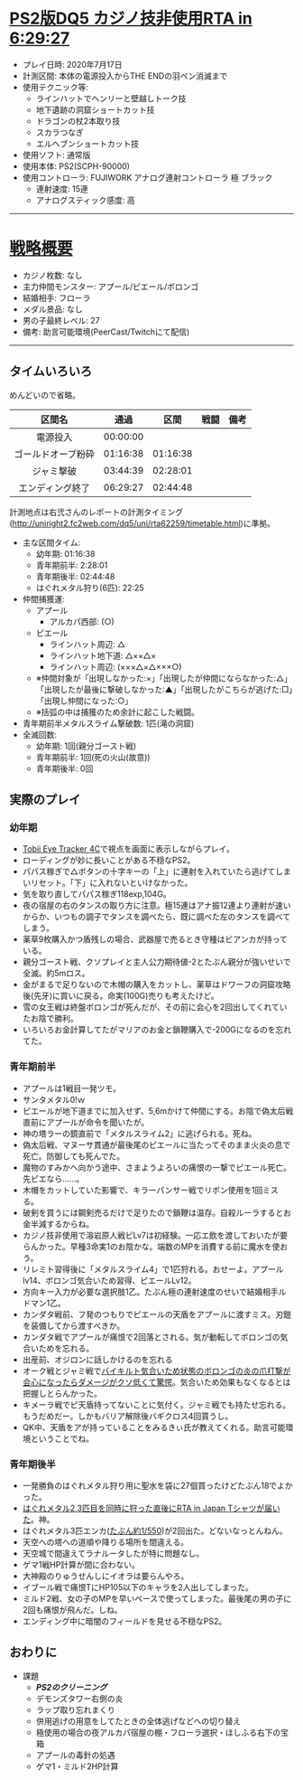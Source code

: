# [PS2版DQ5 カジノ技非使用RTA in 6:29:27](https://www.twitch.tv/videos/682449671)

- プレイ日時: 2020年7月17日
- 計測区間: 本体の電源投入からTHE ENDの羽ペン消滅まで
- 使用テクニック等:
  - ラインハットでヘンリーと壁越しトーク技
  - 地下遺跡の洞窟ショートカット技
  - ドラゴンの杖2本取り技
  - スカラつなぎ
  - エルヘブンショートカット技
- 使用ソフト: 通常版
- 使用本体: PS2(SCPH-90000)
- 使用コントローラ: FUJIWORK アナログ連射コントローラ 極 ブラック
  - 連射速度: 15連
  - アナログスティック感度: 高
----

# [戦略概要](https://github.com/pingval/Speedrun/blob/master/DQ5/nico-10th-psswdq-relay-strategy.md)

- カジノ枚数: なし
- 主力仲間モンスター: アプール/ピエール/ボロンゴ
- 結婚相手: フローラ
- メダル景品: なし
- 男の子最終レベル: 27
- 備考: 助言可能環境(PeerCast/Twitchにて配信)

----

## タイムいろいろ

めんどいので省略。

|区間名|通過|区間|戦闘|備考|
|:---:|:---:|:---:|:---:|:---:|
|電源投入|00:00:00|||
|ゴールドオーブ粉砕|01:16:38|01:16:38||
|ジャミ撃破|03:44:39|02:28:01||
|エンディング終了|06:29:27|02:44:48|||

計測地点は右弐さんのレポートの計測タイミング(http://uniright2.fc2web.com/dq5/uni/rta62259/timetable.html)に準拠。

- 主な区間タイム:
  - 幼年期: 01:16:38
  - 青年期前半: 2:28:01
  - 青年期後半: 02:44:48
  - はぐれメタル狩り(6匹): 22:25
- 仲間捕獲運:
  - アプール
    - アルカパ西部: (○)
  - ピエール
    - ラインハット周辺: △
    - ラインハット地下道: △××△×
    - ラインハット周辺: (×××△×△×××○)
  - ※仲間対象が「出現しなかった:×」「出現したが仲間にならなかった:△」「出現したが最後に撃破しなかった:▲」「出現したがこちらが逃げた:□」「出現し仲間になった:○」
  - ※括弧の中は捕獲のため余計に起こした戦闘。
- 青年期前半メタルスライム撃破数: 1匹(滝の洞窟)
- 全滅回数:
  - 幼年期: 1回(親分ゴースト戦)
  - 青年期前半: 1回(死の火山(故意))
  - 青年期後半: 0回	

## 実際のプレイ

### 幼年期

- [Tobii Eye Tracker 4C](https://www.tobiipro.com/ja/landing-pages/tobii_Eye_Tracker_4C/)で視点を画面に表示しながらプレイ。
- ローディングが妙に長いことがある不穏なPS2。
- パパス稼ぎで△ボタンの十字キーの「上」に連射を入れていたら逃げてしまいリセット。「下」に入れないといけなかった。
- 気を取り直してパパス稼ぎ118exp,104G。
- 夜の宿屋の右のタンスの取り方に注意。極15連はアナ振12連より連射が速いからか、いつもの調子でタンスを調べたら、既に調べた左のタンスを調べてしまう。
- 薬草9枚購入かつ盾残しの場合、武器屋で売るとき守種はビアンカが持っている。
- 親分ゴースト戦、クソプレイと主人公力期待値-2とたぶん親分が強いせいで全滅。約5mロス。
- 金がまるで足りないので木帽の購入をカットし、薬草はドワーフの洞窟攻略後(先牙)に買いに戻る。命実(100G)売りも考えたけど。
- 雪の女王戦は終盤ボロンゴが死んだが、その前に会心を2回出してくれていたお陰で勝利。
- いろいろお金計算してたがマリアのお金と鎖鞭購入で-200Gになるのを忘れてた。

### 青年期前半

- アプールは1戦目一発ツモ。
- サンタメタル0!ｗ
- ピエールが地下道までに加入せず、5,6mかけて仲間にする。お陰で偽太后戦直前にアプールが命令を聞いたが。
- 神の塔ラーの鏡直前で「メタルスライム2」に逃げられる。死ね。
- 偽太后戦、マヌーサ貫通が最後尾のピエールに当たってそのまま火炎の息で死亡。防御しても死んでた。
- 魔物のすみかへ向かう途中、さまようよろいの痛恨の一撃でピエール死亡。先ピエなら……。
- 木帽をカットしていた影響で、キラーパンサー戦でリボン使用を1回ミスる。
- 破剣を買うには鋼剣売るだけで足りたので鎖鞭は温存。自殺ルーラするとお金半減するからね。
- カジノ技非使用で溶岩原人戦ピLv7は初経験。一応エ飲を渡しておいたが要らんかった。早種3命実1のお陰かな。端数のMPを消費する前に魔水を使おう。
- リレミト習得後に「メタルスライム4」で1匹狩れる。おせーよ。アプールlv14、ボロンゴ気合いため習得、ピエールLv12。
- 方向キー入力が必要な選択肢1乙。たぶん極の連射速度のせいで結婚相手ルドマン1乙。
- カンダタ戦前、フ発のつもりでピエールの天盾をアプールに渡すミス。刃鎧を装備してから渡すべきか。
- カンダタ戦でアプールが痛恨で2回落とされる。気が動転してボロンゴの気合いためを忘れる。
- 出産前、オジロンに話しかけるのを忘れる
- オーク戦とジャミ戦で[バイキルト気合いため状態のボロンゴの炎の爪打撃が会心になったらダメージがクソ低くて驚愕](https://clips.twitch.tv/DignifiedVictoriousIguanaAMPEnergyCherry)。気合いため効果もなくなるとは把握しとらんかった。
- キメーラ戦でピ天盾持ってないことに気付く。ジャミ戦でも持たせ忘れる。もうだめだー。しかもバリア解除後バギクロス4回貰うし。
- QK中、天盾をアが持っていることをみるきぃ氏が教えてくれる。助言可能環境ということでね。

### 青年期後半

- 一発勝負のはぐれメタル狩り用に聖水を袋に27個買ったけどたぶん18でよかった。
- [はぐれメタル2,3匹目を同時に狩った直後にRTA in Japan Tシャツが届いた](https://clips.twitch.tv/ShakingTastyReindeerCorgiDerp)。神。
- はぐれメタル3匹エンカ([たぶん約1/550](https://twitter.com/pingval/status/1276517542496833540/photo/1))が2回出た。どないなっとんねん。
- 天空への塔への道順や降りる場所を間違える。
- 天空城で間違えてラナルータしたが特に問題なし。
- ゲマ1戦HP計算が間に合わない。
- 大神殿のりゅうせんしにイオラは要らんやろ。
- イブール戦で痛恨TにHP105以下のキャラを2人出してしまった。
- ミルド2戦、女の子のMPを早いペースで使ってしまった。最後尾の男の子に2回も痛恨が飛んだ。しね。
- エンディング中に暗闇のフィールドを見せる不穏なPS2。

## おわりに

- 課題
  - ***PS2のクリーニング***
  - デモンズタワー右側の炎
  - ラップ取り忘れまくり
  - 併用逃げの用意をしてたときの全体逃げなどへの切り替え
  - 極使用の場合の夜アルカパ宿屋の棚・フローラ選択・ほしふる右下の宝箱
  - アプールの毒針の処遇
  - ゲマ1・ミルド2HP計算
